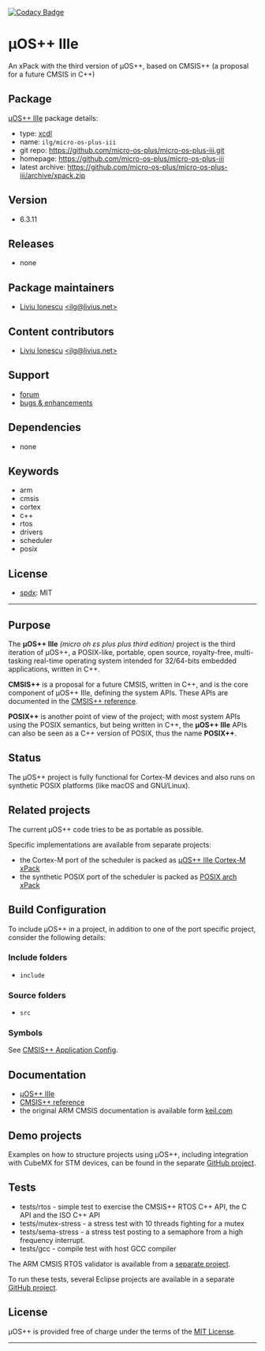 [![Codacy Badge](https://api.codacy.com/project/badge/Grade/d3a58fbdf7414c15871f3b65a488318d)](https://www.codacy.com/app/ilg-ul/micro-os-plus-iii?utm_source=github.com&utm_medium=referral&utm_content=micro-os-plus/micro-os-plus-iii&utm_campaign=badger)

# µOS++ IIIe

An xPack with the third version of µOS++, based on CMSIS++ (a proposal for a future CMSIS in C++)

## Package

[µOS++ IIIe](https://github.com/micro-os-plus/micro-os-plus-iii) package details:

* type: [xcdl](http://xcdl.github.io)
* name: `ilg/micro-os-plus-iii`
* git repo: https://github.com/micro-os-plus/micro-os-plus-iii.git
* homepage: https://github.com/micro-os-plus/micro-os-plus-iii
* latest archive: https://github.com/micro-os-plus/micro-os-plus-iii/archive/xpack.zip

## Version

* 6.3.11

## Releases

* none

## Package maintainers

* [Liviu Ionescu](http://liviusdotnet.worldpress.com) [&lt;ilg@livius.net&gt;](mailto:ilg@livius.net)

## Content contributors

* [Liviu Ionescu](http://liviusdotnet.worldpress.com) [&lt;ilg@livius.net&gt;](mailto:ilg@livius.net)

## Support

* [forum](http://www.element14.com/community/groups/gnu-arm-eclipse)
* [bugs & enhancements](https://github.com/micro-os-plus/micro-os-plus-iii/issues)

## Dependencies

* none

## Keywords

* arm
* cmsis
* cortex
* c++
* rtos
* drivers
* scheduler
* posix

## License

* [spdx](http://spdx.org/licenses/): MIT

--- 
## Purpose

The **µOS++ IIIe** _(micro oh ɛs plus plus third edition)_ project is the third iteration of µOS++, a POSIX-like, portable, open source, royalty-free, multi-tasking real-time operating system intended for 32/64-bits embedded applications, written in C++. 

**CMSIS++** is a proposal for a future CMSIS, written in C++, and is the core component of µOS++ IIIe, defining the system APIs. These APIs are documented in the [CMSIS++ reference](http://micro-os-plus.github.io/reference/cmsis-plus/).

**POSIX++** is another point of view of the project; with most system APIs using the POSIX semantics, but being written in C++, the **µOS++ IIIe** APIs can also be seen as a C++ version of POSIX, thus the name **POSIX++**.

## Status

The µOS++ project is fully functional for Cortex-M devices and also runs on synthetic POSIX platforms (like macOS and GNU/Linux).

## Related projects

The current µOS++ code tries to be as portable as possible.

Specific implementations are available from separate projects:

- the Cortex-M port of the scheduler is packed as [µOS++ IIIe Cortex-M xPack](https://github.com/micro-os-plus/micro-os-plus-iii-cortexm)
- the synthetic POSIX port of the scheduler is packed as [POSIX arch xPack](https://github.com/micro-os-plus/posix-arch)

## Build Configuration

To include µOS++ in a project, in addition to one of the port specific project, consider the following details:

### Include folders

- `include` 
 
### Source folders

- `src` 

### Symbols

See [CMSIS++ Application Config](http://micro-os-plus.github.io/reference/cmsis-plus/group__cmsis-plus-app-config.html).

## Documentation

* [µOS++ IIIe](http://micro-os-plus.github.io)
* [CMSIS++ reference](http://micro-os-plus.github.io/reference/cmsis-plus/)
* the original ARM CMSIS documentation is available form 
[keil.com](http://www.keil.com/pack/doc/CMSIS/General/html/index.html)

## Demo projects

Examples on how to structure projects using µOS++, including integration with CubeMX for STM devices, can be found in the separate [GitHub project](https://github.com/micro-os-plus/eclipse-demo-projects).

## Tests

* tests/rtos - simple test to exercise the CMSIS++ RTOS C++ API, the C API and the ISO C++ API
* tests/mutex-stress - a stress test with 10 threads fighting for a mutex
* tests/sema-stress - a stress test posting to a semaphore from a high frequency interrupt.
* tests/gcc - compile test with host GCC compiler

The ARM CMSIS RTOS validator is available from a [separate project](https://github.com/xpacks/arm-cmsis-rtos-validator).

To run these tests, several Eclipse projects are available in a separate [GitHub project](https://github.com/micro-os-plus/eclipse-test-projects).

## License

µOS++ is provided free of charge under the terms of the [MIT License](https://opensource.org/licenses/MIT).



--- 
